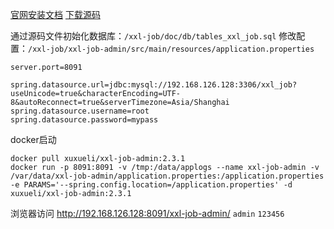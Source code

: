 [官网安装文档](https://www.xuxueli.com/xxl-job/#2.1%20%E5%88%9D%E5%A7%8B%E5%8C%96%E2%80%9C%E8%B0%83%E5%BA%A6%E6%95%B0%E6%8D%AE%E5%BA%93%E2%80%9D)
[下载源码](https://gitee.com/xuxueli0323/xxl-job)

通过源码文件初始化数据库：`/xxl-job/doc/db/tables_xxl_job.sql`
修改配置：`/xxl-job/xxl-job-admin/src/main/resources/application.properties`
```
server.port=8091

spring.datasource.url=jdbc:mysql://192.168.126.128:3306/xxl_job?useUnicode=true&characterEncoding=UTF-8&autoReconnect=true&serverTimezone=Asia/Shanghai
spring.datasource.username=root
spring.datasource.password=mypass
```
docker启动
```
docker pull xuxueli/xxl-job-admin:2.3.1
docker run -p 8091:8091 -v /tmp:/data/applogs --name xxl-job-admin -v /var/data/xxl-job-admin/application.properties:/application.properties -e PARAMS='--spring.config.location=/application.properties' -d xuxueli/xxl-job-admin:2.3.1
```
浏览器访问
http://192.168.126.128:8091/xxl-job-admin/
`admin` `123456`